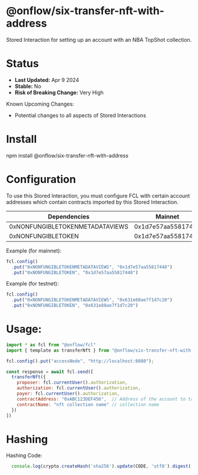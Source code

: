 # @onflow/six-transfer-nft-with-address

Stored Interaction for setting up an account with an NBA TopShot collection.

# Status

- **Last Updated:** Apr 9 2024 
- **Stable:** No
- **Risk of Breaking Change:** Very High

Known Upcoming Changes:

- Potential changes to all aspects of Stored Interactions

# Install

npm install @onflow/six-transfer-nft-with-address

# Configuration 

To use this Stored Interaction, you must configure FCL with certain account addresses which contain contracts imported by this Stored Interaction.

| Dependencies                       | Mainnet            | Testnet            |
| ---------------------------------- | ------------------ | ------------------ |
| 0xNONFUNGIBLETOKENMETADATAVIEWS    | 0x1d7e57aa55817448 | 0x631e88ae7f1d7c20 |
| 0xNONFUNGIBLETOKEN                 | 0x1d7e57aa55817448 | 0x631e88ae7f1d7c20 |

Example (for mainnet):

```javascript
fcl.config()
  .put("0xNONFUNGIBLETOKENMETADATAVIEWS", "0x1d7e57aa55817448")
  .put("0xNONFUNGIBLETOKEN", "0x1d7e57aa55817448")
```

Example (for testnet):

```javascript
fcl.config()
  .put("0xNONFUNGIBLETOKENMETADATAVIEWS", "0x631e88ae7f1d7c20")
  .put("0xNONFUNGIBLETOKEN", "0x631e88ae7f1d7c20")
```

# Usage:

```javascript
import * as fcl from "@onflow/fcl"
import { template as transferNft } from "@onflow/six-transfer-nft-with-address

fcl.config().put("accessNode", "http://localhost:8080");

const response = await fcl.send([
  transferNft({
    proposer: fcl.currentUser().authorization,
    authorization: fcl.currentUser().authorization,     
    payer: fcl.currentUser().authorization,
    contractAddress: "0xABC123DEF456",  // Address of the account to transfer the moment to
    contractName: "nft collection name" // collection name
  })
])

```

# Hashing

Hashing Code:
```javascript
  console.log(crypto.createHash('sha256').update(CODE, 'utf8').digest('hex'))
```